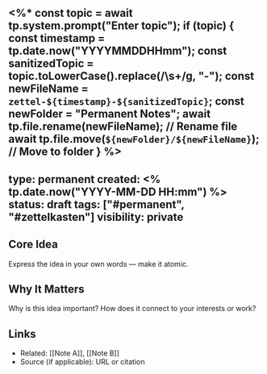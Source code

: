 <%*
const topic = await tp.system.prompt("Enter topic");
if (topic) {
    const timestamp = tp.date.now("YYYYMMDDHHmm");
    const sanitizedTopic = topic.toLowerCase().replace(/\s+/g, "-");
    const newFileName = `zettel-${timestamp}-${sanitizedTopic}`;
    const newFolder = "Permanent Notes";
    await tp.file.rename(newFileName); // Rename file
    await tp.file.move(`${newFolder}/${newFileName}`); // Move to folder
}
%>
---
type: permanent
created: <% tp.date.now("YYYY-MM-DD HH:mm") %>
status: draft
tags: ["#permanent", "#zettelkasten"]
visibility: private
---

## Core Idea  
Express the idea in your own words — make it atomic.

## Why It Matters  
Why is this idea important? How does it connect to your interests or work?

## Links  
- Related: [[Note A]], [[Note B]]  
- Source (if applicable): URL or citation
